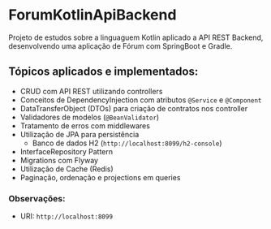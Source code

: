 # ForumKotlinApiBackend
Projeto de estudos sobre a linguaguem Kotlin aplicado a API REST Backend, desenvolvendo uma aplicação de Fórum com SpringBoot e Gradle.

## Tópicos aplicados e implementados:
* CRUD com API REST utilizando controllers 
* Conceitos de DependencyInjection com atributos `@Service` e `@Component`
* DataTransferObject (DTOs) para criação de contratos nos controller
* Validadores de modelos (`@BeanValidator`)
* Tratamento de erros com middlewares
* Utilização de JPA para persistência
  * Banco de dados H2 (`http://localhost:8099/h2-console`)
* InterfaceRepository Pattern
* Migrations com Flyway
* Utilização de Cache (Redis)
* Paginação, ordenação e projections em queries

### Observações:
* URI: `http://localhost:8099`